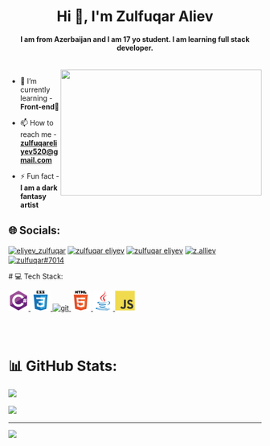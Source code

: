 <h1 align="center">Hi 👋, I'm Zulfuqar Aliev</h1>
<h4 align="center">I am from Azerbaijan and l am 17 yo student. l am learning full stack developer.</h4></br>

<img align="right" height="250" width="400" src="https://wallpaperaccess.com/full/5927911.gif" alt="">

- 🌱 I’m currently learning - **Front-end**🌱

- 📫 How to reach me - **zulfuqareliyev520@gmail.com**

- ⚡ Fun fact - **l am a dark fantasy artist**
## 🌐 Socials:
<p align="left">
<a href="https://twitter.com/eliyev_zulfuqar" target="blank"><img align="center" src="https://raw.githubusercontent.com/rahuldkjain/github-profile-readme-generator/master/src/images/icons/Social/twitter.svg" alt="eliyev_zulfuqar" height="30" width="40" /></a>
<a href="https://stackoverflow.com/users/zulfuqar eliyev" target="blank"><img align="center" src="https://raw.githubusercontent.com/rahuldkjain/github-profile-readme-generator/master/src/images/icons/Social/stack-overflow.svg" alt="zulfuqar eliyev" height="30" width="40" /></a>
<a href="https://fb.com/zulfuqar eliyev" target="blank"><img align="center" src="https://raw.githubusercontent.com/rahuldkjain/github-profile-readme-generator/master/src/images/icons/Social/facebook.svg" alt="zulfuqar eliyev" height="30" width="40" /></a>
<a href="https://instagram.com/z.alliev" target="blank"><img align="center" src="https://raw.githubusercontent.com/rahuldkjain/github-profile-readme-generator/master/src/images/icons/Social/instagram.svg" alt="z.alliev" height="30" width="40" /></a>
<a href="https://discord.gg/zulfuqar#7014" target="blank"><img align="center" src="https://raw.githubusercontent.com/rahuldkjain/github-profile-readme-generator/master/src/images/icons/Social/discord.svg" alt="zulfuqar#7014" height="30" width="40" /></a>
</p>
# 💻 Tech Stack:
<p align="left"> <a href="https://www.w3schools.com/cs/" target="_blank" rel="noreferrer"> <img src="https://raw.githubusercontent.com/devicons/devicon/master/icons/csharp/csharp-original.svg" alt="csharp" width="40" height="40"/> </a> <a href="https://www.w3schools.com/css/" target="_blank" rel="noreferrer"> <img src="https://raw.githubusercontent.com/devicons/devicon/master/icons/css3/css3-original-wordmark.svg" alt="css3" width="40" height="40"/> </a> <a href="https://git-scm.com/" target="_blank" rel="noreferrer"> <img src="https://www.vectorlogo.zone/logos/git-scm/git-scm-icon.svg" alt="git" width="40" height="40"/> </a> <a href="https://www.w3.org/html/" target="_blank" rel="noreferrer"> <img src="https://raw.githubusercontent.com/devicons/devicon/master/icons/html5/html5-original-wordmark.svg" alt="html5" width="40" height="40"/> </a> <a href="https://www.java.com" target="_blank" rel="noreferrer"> <img src="https://raw.githubusercontent.com/devicons/devicon/master/icons/java/java-original.svg" alt="java" width="40" height="40"/> </a> <a href="https://developer.mozilla.org/en-US/docs/Web/JavaScript" target="_blank" rel="noreferrer"> <img src="https://raw.githubusercontent.com/devicons/devicon/master/icons/javascript/javascript-original.svg" alt="javascript" width="40" height="40"/> </a> </p></br></br>


# 📊 GitHub Stats:
![](https://github-readme-stats.vercel.app/api/top-langs/?username=zulfuqar1&theme=radical&hide_border=false&include_all_commits=false&count_private=true&layout=compact)

![](https://github-readme-stats.vercel.app/api?username=zulfuqar1&theme=radical&hide_border=false&include_all_commits=false&count_private=true)<br/>


---
[![](https://visitcount.itsvg.in/api?id=zulfuqar1&icon=0&color=4)](https://visitcount.itsvg.in)
